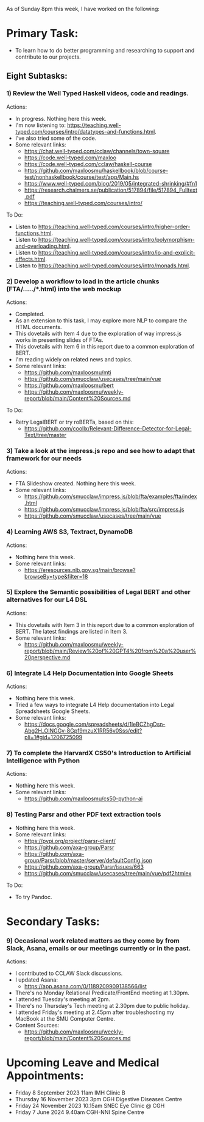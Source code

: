 As of Sunday 8pm this week, I have worked on the following:

# Primary Task:
- To learn how to do better programming and researching to support and contribute to our projects.

## Eight Subtasks:

### 1) Review the Well Typed Haskell videos, code and readings.
Actions:
- In progress.  Nothing here this week.
- I'm now listening to: https://teaching.well-typed.com/courses/intro/datatypes-and-functions.html.
- I've also tried some of the code.
- Some relevant links:
    - https://chat.well-typed.com/cclaw/channels/town-square
    - https://code.well-typed.com/maxloo
    - https://code.well-typed.com/cclaw/haskell-course
    - https://github.com/maxloosmu/haskellbook/blob/course-test/nonhaskellbook/course/test/app/Main.hs
    - https://www.well-typed.com/blog/2019/05/integrated-shrinking/#fn1
    - https://research.chalmers.se/publication/517894/file/517894_Fulltext.pdf
    - https://teaching.well-typed.com/courses/intro/

To Do:
  - Listen to https://teaching.well-typed.com/courses/intro/higher-order-functions.html.
  - Listen to https://teaching.well-typed.com/courses/intro/polymorphism-and-overloading.html.
  - Listen to https://teaching.well-typed.com/courses/intro/io-and-explicit-effects.html.
  - Listen to https://teaching.well-typed.com/courses/intro/monads.html.

### 2) Develop a workflow to load in the article chunks (FTA/...../*.html) into the web mockup
Actions:
- Completed.
- As an extension to this task, I may explore more NLP to compare the HTML documents.
- This dovetails with Item 4 due to the exploration of way impress.js works in presenting slides of FTAs.
- This dovetails with Item 6 in this report due to a common exploration of BERT.
- I'm reading widely on related news and topics.  
- Some relevant links:
    - https://github.com/maxloosmu/mti
    - https://github.com/smucclaw/usecases/tree/main/vue
    - https://github.com/maxloosmu/bert
    - https://github.com/maxloosmu/weekly-report/blob/main/Content%20Sources.md

To Do:
- Retry LegalBERT or try roBERTa, based on this:
    - https://github.com/coollx/Relevant-Difference-Detector-for-Legal-Text/tree/master

### 3) Take a look at the impress.js repo and see how to adapt that framework for our needs
Actions:
- FTA Slideshow created.  Nothing here this week.
- Some relevant links:
    - https://github.com/smucclaw/impress.js/blob/fta/examples/fta/index.html
    - https://github.com/smucclaw/impress.js/blob/fta/src/impress.js
    - https://github.com/smucclaw/usecases/tree/main/vue

### 4) Learning AWS S3, Textract, DynamoDB
Actions:
- Nothing here this week.
- Some relevant links:
    - https://eresources.nlb.gov.sg/main/browse?browseBy=type&filter=18

### 5) Explore the Semantic possibilities of Legal BERT and other alternatives for our L4 DSL
Actions:
- This dovetails with Item 3 in this report due to a common exploration of BERT.  The latest findings are listed in Item 3.
- Some relevant links:
    - https://github.com/maxloosmu/weekly-report/blob/main/Review%20of%20GPT4%20from%20a%20user%20perspective.md

### 6) Integrate L4 Help Documentation into Google Sheets
Actions:
- Nothing here this week.
- Tried a few ways to integrate L4 Help documentation into Legal Spreadsheets Google Sheets.  
- Some relevant links:
    - https://docs.google.com/spreadsheets/d/1leBCZhgDsn-Abg2H_OINGGv-8Gpf9mzuX1RR56v0Sss/edit?pli=1#gid=1206725099

### 7) To complete the HarvardX CS50's Introduction to Artificial Intelligence with Python
Actions:
- Nothing here this week.
- Some relevant links:
    - https://github.com/maxloosmu/cs50-python-ai

### 8) Testing Parsr and other PDF text extraction tools
- Nothing here this week.
- Some relevant links:
    - https://pypi.org/project/parsr-client/
    - https://github.com/axa-group/Parsr
    - https://github.com/axa-group/Parsr/blob/master/server/defaultConfig.json
    - https://github.com/axa-group/Parsr/issues/663
    - https://github.com/smucclaw/usecases/tree/main/vue/pdf2htmlex

To Do:
- To try Pandoc.

# Secondary Tasks:

### 9) Occasional work related matters as they come by from Slack, Asana, emails or our meetings currently or in the past.
Actions:
- I contributed to CCLAW Slack discussions.
- I updated Asana:
    - https://app.asana.com/0/1189209909138566/list
- There's no Monday Relational Predicate/FrontEnd meeting at 1.30pm.
- I attended Tuesday's meeting at 2pm.
- There's no Thursday's Tech meeting at 2.30pm due to public holiday.
- I attended Friday's meeting at 2.45pm after troubleshooting my MacBook at the SMU Computer Centre.
- Content Sources:
    - https://github.com/maxloosmu/weekly-report/blob/main/Content%20Sources.md

# Upcoming Leave and Medical Appointments:
- Friday 8 September 2023 11am IMH Clinic B
- Thursday 16 November 2023 3pm CGH Digestive Diseases Centre
- Friday 24 November 2023 10.15am SNEC Eye Clinic @ CGH
- Friday 7 June 2024 9.40am CGH-NNI Spine Centre
